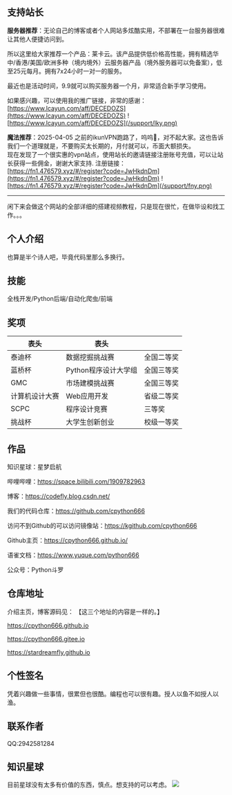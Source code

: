 ## 支持站长
**服务器推荐**：无论自己的博客或者个人网站多炫酷实用，不部署在一台服务器很难让其他人便捷访问到。  

所以这里给大家推荐一个产品：莱卡云。该产品提供低价格高性能，拥有精选华中/香港/美国/欧洲多种（境内境外）云服务器产品（境外服务器可以免备案），低至25元每月。拥有7x24小时一对一的服务。  

最近也是活动时间，9.9就可以购买服务器一个月，非常适合新手学习使用。  

如果感兴趣，可以使用我的推广链接，非常的感谢：[https://www.lcayun.com/aff/DECEDOZS](https://www.lcayun.com/aff/DECEDOZS)
![https://www.lcayun.com/aff/DECEDOZS](/support/lky.png)


**魔法推荐**：2025-04-05 之前的ikunVPN跑路了，呜呜🥹，对不起大家。这也告诉我们一个道理就是，不要购买太长期的，月付就可以，币面大额损失。  
现在发现了一个很实惠的vpn站点，使用站长的邀请链接注册账号充值，可以让站长获得一些佣金，谢谢大家支持.
注册链接：
[https://fn1.476579.xyz/#/register?code=JwHkdnDm](https://fn1.476579.xyz/#/register?code=JwHkdnDm)
![https://fn1.476579.xyz/#/register?code=JwHkdnDm](/support/fny.png)

---

闲下来会做这个网站的全部详细的搭建视频教程，只是现在很忙，在做毕设和找工作。。。

## 个人介绍

也算是半个诗人吧，毕竟代码里那么多换行。
## 技能

全栈开发/Python后端/自动化爬虫/前端

## 奖项

| 表头           | 表头                 |            |
| -------------- | -------------------- | ---------- |
| 泰迪杯         | 数据挖掘挑战赛       | 全国二等奖 |
| 蓝桥杯         | Python程序设计大学组 | 全国三等奖 |
| GMC            | 市场建模挑战赛       | 全国三等奖 |
| 计算机设计大赛 | Web应用开发          | 省级二等奖 |
| SCPC           | 程序设计竞赛         | 三等奖     |
| 挑战杯         | 大学生创新创业       | 校级一等奖 |

## 作品



知识星球：星梦启航


哔哩哔哩：https://space.bilibili.com/1909782963

博客：https://codefly.blog.csdn.net/

我们的代码仓库：https://github.com/cpython666

访问不到Github的可以访问镜像站：https://kgithub.com/cpython666

Github主页：https://cpython666.github.io/

语雀文档：https://www.yuque.com/python666

公众号：Python斗罗

## 仓库地址

介绍主页，博客源码见：
【这三个地址的内容是一样的。】

https://cpython666.github.io

https://cpython666.gitee.io

https://stardreamfly.github.io

## 个性签名

凭着兴趣做一些事情，很累但也很酷。编程也可以很有趣。授人以鱼不如授人以渔。



## 联系作者

QQ:2942581284



## 知识星球
目前星球没有太多有价值的东西，慎点。想支持的可以考虑。
![](/qrcode/zsxq.jpg)